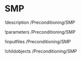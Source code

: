 <!-- MOOSE Documentation Stub: Remove this when content is added. -->

# SMP
!description /Preconditioning/SMP

!parameters /Preconditioning/SMP

!inputfiles /Preconditioning/SMP

!childobjects /Preconditioning/SMP
